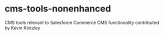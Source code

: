 # cms-tools-nonenhanced
CMS tools relevant to Salesforce Commerce CMS functionality contributed by Kevin Kintzley
